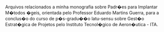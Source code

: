 Arquivos relacionados a minha monografia sobre Padr�es para Implantar M�todos �geis, orientada pelo Professor Eduardo Martins Guerra, para a conclus�o do curso de p�s-gradu��o latu-sensu sobre Gest�o Estrat�gica de Projetos pelo Instituto Tecnol�gico de Aeron�utica - ITA.

